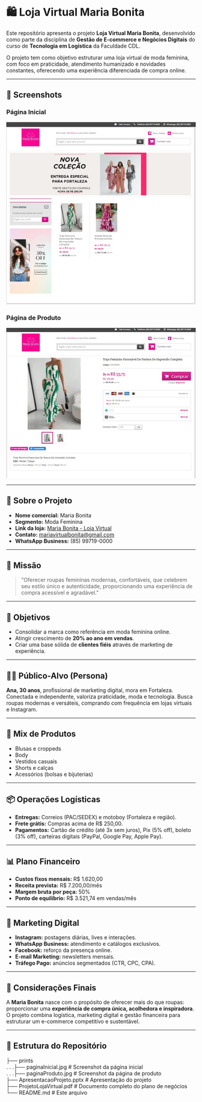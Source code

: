 # 🛍️ Loja Virtual Maria Bonita

Este repositório apresenta o projeto **Loja Virtual Maria Bonita**, desenvolvido como parte da disciplina de **Gestão de E-commerce e Negócios Digitais** do curso de **Tecnologia em Logística** da Faculdade CDL.

O projeto tem como objetivo estruturar uma loja virtual de moda feminina, com foco em praticidade, atendimento humanizado e novidades constantes, oferecendo uma experiência diferenciada de compra online.

---

## 📸 Screenshots

### Página Inicial
![Página Inicial](LojaVirtual/prints/paginaInicial.jpg)

### Página de Produto
![Página do Produto](LojaVirtual/prints/paginaProduto.jpg)

---

## 📖 Sobre o Projeto

- **Nome comercial:** Maria Bonita  
- **Segmento:** Moda Feminina  
- **Link da loja:** [Maria Bonita - Loja Virtual](https://mariavirtualbonita.lojaintegrada.com.br/)  
- **Contato:** mariavirtualbonita@gmail.com  
- **WhatsApp Business:** (85) 99719-0000  

---

## 🎯 Missão
> "Oferecer roupas femininas modernas, confortáveis, que celebrem seu estilo único e autenticidade, proporcionando uma experiência de compra acessível e agradável."

---

## 🚀 Objetivos
- Consolidar a marca como referência em moda feminina online.  
- Atingir crescimento de **20% ao ano em vendas**.  
- Criar uma base sólida de **clientes fiéis** através de marketing de experiência.  

---

## 👩‍🎤 Público-Alvo (Persona)
**Ana, 30 anos**, profissional de marketing digital, mora em Fortaleza. Conectada e independente, valoriza praticidade, moda e tecnologia. Busca roupas modernas e versáteis, comprando com frequência em lojas virtuais e Instagram.

---

## 🛒 Mix de Produtos
- Blusas e croppeds  
- Body  
- Vestidos casuais  
- Shorts e calças  
- Acessórios (bolsas e bijuterias)  

---

## 📦 Operações Logísticas
- **Entregas:** Correios (PAC/SEDEX) e motoboy (Fortaleza e região).  
- **Frete grátis:** Compras acima de R$ 250,00.  
- **Pagamentos:** Cartão de crédito (até 3x sem juros), Pix (5% off), boleto (3% off), carteiras digitais (PayPal, Google Pay, Apple Pay).  

---

## 📊 Plano Financeiro
- **Custos fixos mensais:** R$ 1.620,00  
- **Receita prevista:** R$ 7.200,00/mês  
- **Margem bruta por peça:** 50%  
- **Ponto de equilíbrio:** R$ 3.521,74 em vendas/mês  

---

## 📢 Marketing Digital
- **Instagram:** postagens diárias, lives e interações.  
- **WhatsApp Business:** atendimento e catálogos exclusivos.  
- **Facebook:** reforço da presença online.  
- **E-mail Marketing:** newsletters mensais.  
- **Tráfego Pago:** anúncios segmentados (CTR, CPC, CPA).  

---

## 📌 Considerações Finais
A **Maria Bonita** nasce com o propósito de oferecer mais do que roupas: proporcionar uma **experiência de compra única, acolhedora e inspiradora**. O projeto combina logística, marketing digital e gestão financeira para estruturar um e-commerce competitivo e sustentável.

---

## 📂 Estrutura do Repositório
├── prints<br>
. . .├── paginaInicial.jpg # Screenshot da página inicial<br>
. . .├── paginaProduto.jpg # Screenshot da página de produto <br>
├── ApresentacaoProjeto.pptx # Apresentação do projeto <br>
├── ProjetoLojaVirtual.pdf # Documento completo do plano de negócios <br>
└── README.md # Este arquivo

